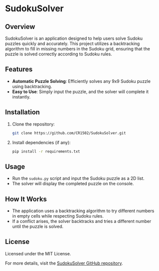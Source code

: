 
# SudokuSolver

## Overview
SudokuSolver is an application designed to help users solve Sudoku puzzles quickly and accurately. This project utilizes a backtracking algorithm to fill in missing numbers in the Sudoku grid, ensuring that the puzzle is solved correctly according to Sudoku rules.

## Features
- **Automatic Puzzle Solving**: Efficiently solves any 9x9 Sudoku puzzle using backtracking.
- **Easy to Use**: Simply input the puzzle, and the solver will complete it instantly.

## Installation
1. Clone the repository:
   ```bash
   git clone https://github.com/CR1502/SudokuSolver.git
   ```
2. Install dependencies (if any):
   ```bash
   pip install -r requirements.txt
   ```

## Usage
- Run the `sudoku.py` script and input the Sudoku puzzle as a 2D list.
- The solver will display the completed puzzle on the console.

## How It Works
- The application uses a backtracking algorithm to try different numbers in empty cells while respecting Sudoku rules.
- If a conflict arises, the solver backtracks and tries a different number until the puzzle is solved.

## License
Licensed under the MIT License.

For more details, visit the [SudokuSolver GitHub repository](https://github.com/CR1502/SudokuSolver).
